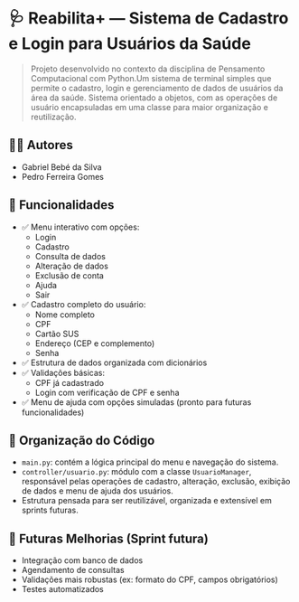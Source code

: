 # 🩺 Reabilita+ — Sistema de Cadastro e Login para Usuários da Saúde


> Projeto desenvolvido no contexto da disciplina de Pensamento Computacional com Python.Um sistema de terminal simples que permite o cadastro, login e gerenciamento de dados de usuários da área da saúde. Sistema orientado a objetos, com as operações de usuário encapsuladas em uma classe para maior organização e reutilização.

## 👨‍💻 Autores

- Gabriel Bebé da Silva  
- Pedro Ferreira Gomes

## 🚀 Funcionalidades

- ✅ Menu interativo com opções:
  - Login
  - Cadastro
  - Consulta de dados
  - Alteração de dados
  - Exclusão de conta
  - Ajuda
  - Sair
- ✅ Cadastro completo do usuário:
  - Nome completo
  - CPF
  - Cartão SUS
  - Endereço (CEP e complemento)
  - Senha
- ✅ Estrutura de dados organizada com dicionários
- ✅ Validações básicas:
  - CPF já cadastrado
  - Login com verificação de CPF e senha
- ✅ Menu de ajuda com opções simuladas (pronto para futuras funcionalidades)

## 🧠 Organização do Código

- `main.py`: contém a lógica principal do menu e navegação do sistema.
- `controller/usuario.py`: módulo com a classe `UsuarioManager`, responsável pelas operações de cadastro, alteração, exclusão, exibição de dados e menu de ajuda dos usuários.
- Estrutura pensada para ser reutilizável, organizada e extensível em sprints futuras.

## 🔮 Futuras Melhorias (Sprint futura)

- Integração com banco de dados
- Agendamento de consultas
- Validações mais robustas (ex: formato do CPF, campos obrigatórios)
- Testes automatizados
